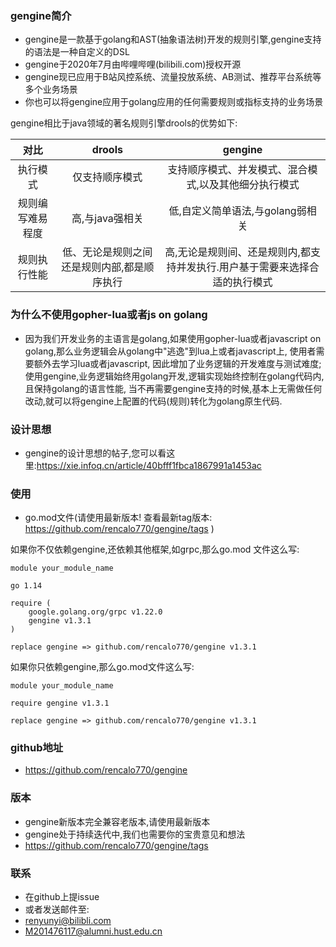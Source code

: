### gengine简介
- gengine是一款基于golang和AST(抽象语法树)开发的规则引擎,gengine支持的语法是一种自定义的DSL
- gengine于2020年7月由哔哩哔哩(bilibili.com)授权开源
- gengine现已应用于B站风控系统、流量投放系统、AB测试、推荐平台系统等多个业务场景
- 你也可以将gengine应用于golang应用的任何需要规则或指标支持的业务场景

gengine相比于java领域的著名规则引擎drools的优势如下:

| 对比 | drools |  gengine | 
| :--------: | :--------: | :--------------------: |
| 执行模式 | 仅支持顺序模式 | 支持顺序模式、并发模式、混合模式,以及其他细分执行模式 | 
| 规则编写难易程度 | 高,与java强相关 | 低,自定义简单语法,与golang弱相关 | 
| 规则执行性能 | 低、无论是规则之间还是规则内部,都是顺序执行 | 高,无论是规则间、还是规则内,都支持并发执行.用户基于需要来选择合适的执行模式 | 

### 为什么不使用gopher-lua或者js on golang
- 因为我们开发业务的主语言是golang,如果使用gopher-lua或者javascript on golang,那么业务逻辑会从golang中"逃逸"到lua上或者javascript上,
使用者需要额外去学习lua或者javascript, 因此增加了业务逻辑的开发难度与测试难度;使用gengine,业务逻辑始终用golang开发,逻辑实现始终控制在golang代码内,且保持golang的语言性能,
当不再需要gengine支持的时候,基本上无需做任何改动,就可以将gengine上配置的代码(规则)转化为golang原生代码.


### 设计思想
- gengine的设计思想的帖子,您可以看这里:https://xie.infoq.cn/article/40bfff1fbca1867991a1453ac


### 使用
- go.mod文件(请使用最新版本! 查看最新tag版本: https://github.com/rencalo770/gengine/tags )

如果你不仅依赖gengine,还依赖其他框架,如grpc,那么go.mod 文件这么写:

```
module your_module_name

go 1.14

require (
    google.golang.org/grpc v1.22.0
	gengine v1.3.1
)

replace gengine => github.com/rencalo770/gengine v1.3.1
```

如果你只依赖gengine,那么go.mod文件这么写:

```
module your_module_name

require gengine v1.3.1

replace gengine => github.com/rencalo770/gengine v1.3.1
```



### github地址
- https://github.com/rencalo770/gengine


### 版本
- gengine新版本完全兼容老版本,请使用最新版本
- gengine处于持续迭代中,我们也需要你的宝贵意见和想法
- https://github.com/rencalo770/gengine/tags

### 联系
- 在github上提issue
- 或者发送邮件至:
 - renyunyi@bilibli.com
 - M201476117@alumni.hust.edu.cn